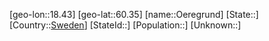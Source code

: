 ﻿---
location: [60.35,18.43]
type: City
tags:
- geo/City


SpocWebEntityId: 35891
isDeleted: false
confidential: public

---
[geo-lon::18.43]
[geo-lat::60.35]
[name::Oeregrund]
[State::]
[Country::[Sweden](geo/Continent/Europe/Sweden.md)]
[StateId::]
[Population::]
[Unknown::]

